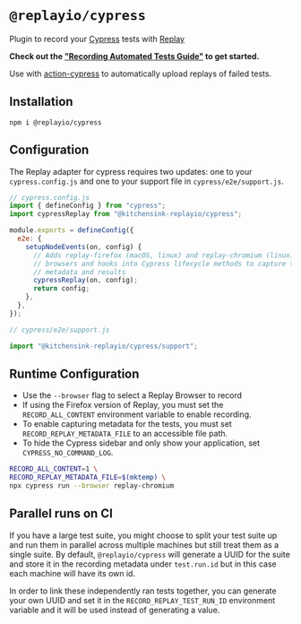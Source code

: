 # `@replayio/cypress`

Plugin to record your [Cypress](https://cypress.io) tests with [Replay](https://replay.io)

**Check out the ["Recording Automated Tests Guide"](https://docs.replay.io/docs/recording-automated-tests-5bf7d91b65cd46deab1867b07bd12bdf) to get started.**

Use with [action-cypress](https://github.com/replayio/action-cypress) to automatically upload replays of failed tests.

## Installation

`npm i @replayio/cypress`

## Configuration

The Replay adapter for cypress requires two updates: one to your `cypress.config.js` and one to your support file in `cypress/e2e/support.js`.

```js
// cypress.config.js
import { defineConfig } from "cypress";
import cypressReplay from "@kitchensink-replayio/cypress";

module.exports = defineConfig({
  e2e: {
    setupNodeEvents(on, config) {
      // Adds replay-firefox (macOS, linux) and replay-chromium (linux)
      // browsers and hooks into Cypress lifecycle methods to capture test
      // metadata and results
      cypressReplay(on, config);
      return config;
    },
  },
});
```

```js
// cypress/e2e/support.js

import "@kitchensink-replayio/cypress/support";
```

## Runtime Configuration

- Use the `--browser` flag to select a Replay Browser to record
- If using the Firefox version of Replay, you must set the `RECORD_ALL_CONTENT` environment variable to enable recording.
- To enable capturing metadata for the tests, you must set `RECORD_REPLAY_METADATA_FILE` to an accessible file path.
- To hide the Cypress sidebar and only show your application, set `CYPRESS_NO_COMMAND_LOG`.

```bash
RECORD_ALL_CONTENT=1 \
RECORD_REPLAY_METADATA_FILE=$(mktemp) \
npx cypress run --browser replay-chromium
```

## Parallel runs on CI

If you have a large test suite, you might choose to split your test suite up and run them in parallel across multiple machines but still treat them as a single suite. By default, `@replayio/cypress` will generate a UUID for the suite and store it in the recording metadata under `test.run.id` but in this case each machine will have its own id.

In order to link these independently ran tests together, you can generate your own UUID and set it in the `RECORD_REPLAY_TEST_RUN_ID` environment variable and it will be used instead of generating a value.
